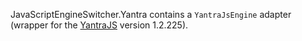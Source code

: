 JavaScriptEngineSwitcher.Yantra contains a `YantraJsEngine` adapter (wrapper for the [YantraJS](https://yantrajs.com) version 1.2.225).